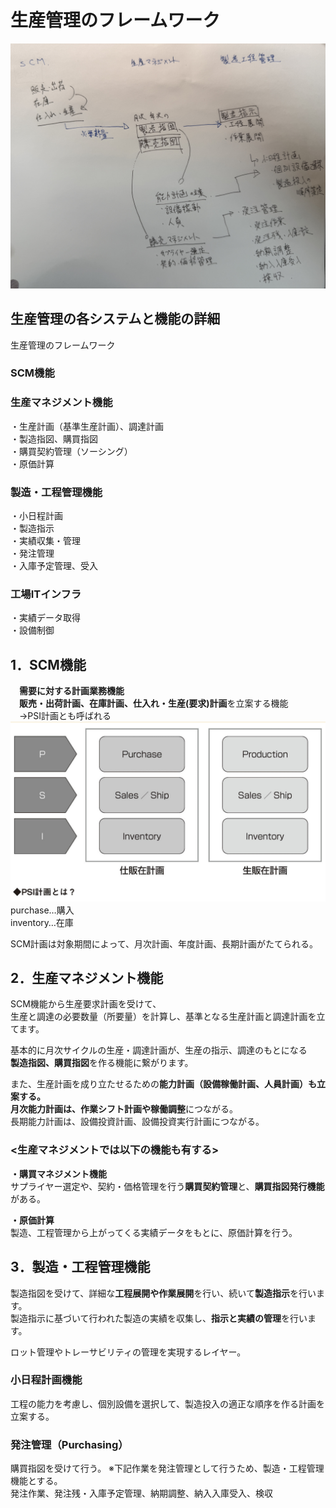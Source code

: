 # 生産管理のフレームワーク  
![alt text](img/生産管理のフレームワーク.jpg)  

## 生産管理の各システムと機能の詳細  

生産管理のフレームワーク  
### SCM機能  
### 生産マネジメント機能  
・生産計画（基準生産計画）、調達計画  
・製造指図、購買指図  
・購買契約管理（ソーシング）  
・原価計算  

### 製造・工程管理機能  
・小日程計画  
・製造指示  
・実績収集・管理  
・発注管理  
・入庫予定管理、受入  

### 工場ITインフラ  
・実績データ取得  
・設備制御  

## 1．SCM機能
　**需要に対する計画業務機能**  
　**販売・出荷計画、在庫計画、仕入れ・生産(要求)計画**を立案する機能  
　→PSI計画とも呼ばれる  
![alt text](img/PSI計画とは.png)
purchase…購入  
inventory…在庫  

SCM計画は対象期間によって、月次計画、年度計画、長期計画がたてられる。

## 2．生産マネジメント機能
SCM機能から生産要求計画を受けて、  
生産と調達の必要数量（所要量）を計算し、基準となる生産計画と調達計画を立てます。  

基本的に月次サイクルの生産・調達計画が、生産の指示、調達のもとになる  
**製造指図、購買指図**を作る機能に繋がります。  

また、生産計画を成り立たせるための**能力計画（設備稼働計画、人員計画）**も立案する。  
月次能力計画は、**作業シフト計画**や**稼働調整**につながる。  
長期能力計画は、設備投資計画、設備投資実行計画につながる。  

### <生産マネジメントでは以下の機能も有する>
**・購買マネジメント機能**  
サプライヤー選定や、契約・価格管理を行う**購買契約管理**と、**購買指図発行機能**がある。  

**・原価計算**  
製造、工程管理から上がってくる実績データをもとに、原価計算を行う。  

## 3．製造・工程管理機能
製造指図を受けて、詳細な**工程展開や作業展開**を行い、続いて**製造指示**を行います。  
製造指示に基づいて行われた製造の実績を収集し、**指示と実績の管理**を行います。  

ロット管理やトレーサビリティの管理を実現するレイヤー。  

### 小日程計画機能  
工程の能力を考慮し、個別設備を選択して、製造投入の適正な順序を作る計画を立案する。  

### 発注管理（Purchasing）  
購買指図を受けて行う。 ※下記作業を発注管理として行うため、製造・工程管理機能とする。  
発注作業、発注残・入庫予定管理、納期調整、納入入庫受入、検収  


